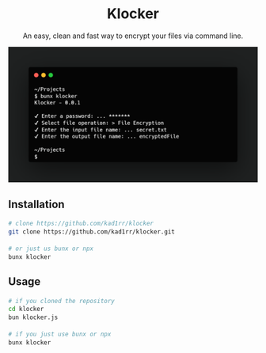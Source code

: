 <p align="center">
  <h1 align="center">
    Klocker
  </h1>
  <p align="center">An easy, clean and fast way to encrypt your files via command line.</p>
</p>

![Example](./example.png)

## Installation
```bash
# clone https://github.com/kad1rr/klocker
git clone https://github.com/kad1rr/klocker.git

# or just us bunx or npx
bunx klocker
```

## Usage
```bash
# if you cloned the repository
cd klocker
bun klocker.js

# if you just use bunx or npx
bunx klocker
```